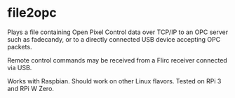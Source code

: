 # file2opc
Plays a file containing Open Pixel Control data over TCP/IP to an OPC server such as fadecandy, 
or to a directly connected USB device accepting OPC packets.

Remote control commands may be received from a Flirc receiver connected via USB.

Works with Raspbian. Should work on other Linux flavors. Tested on RPi 3 and RPi W Zero.
